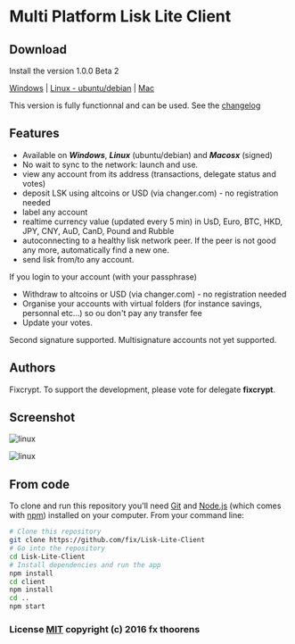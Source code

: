 # Multi Platform Lisk Lite Client

## Download
Install the version 1.0.0 Beta 2

[Windows](https://github.com/fix/Lisk-Lite-Client/releases/download/v1.0.0-beta.2/LiskClient.Setup.1.0.0-beta2.exe) | [Linux - ubuntu/debian](https://github.com/fix/Lisk-Lite-Client/releases/download/v1.0.0-beta.2/LiskClient-1.0.0-beta2.deb) | [Mac](https://github.com/fix/Lisk-Lite-Client/releases/download/v1.0.0-beta.2/LiskClient-1.0.0-beta2.dmg)


This version is fully functionnal and can be used. See the [changelog](https://github.com/fix/Lisk-Lite-Client/releases)

## Features
* Available on ***Windows***, ***Linux*** (ubuntu/debian) and ***Macosx*** (signed)
* No wait to sync to the network: launch and use.
* view any account from its address (transactions, delegate status and votes) 
* deposit LSK using altcoins or USD (via changer.com) - no registration needed
* label any account
* realtime currency value (updated every 5 min) in UsD, Euro, BTC, HKD, JPY, CNY, AuD, CanD, Pound and Rubble
* autoconnecting to a healthy lisk network peer. If the peer is not good any more, automatically find a new one.
* send lisk from/to any account.

If you login to your account (with your passphrase)
* Withdraw to altcoins or USD (via changer.com) - no registration needed
* Organise your accounts with virtual folders (for instance savings, personnal etc...) so ou don't pay any transfer fee
* Update your votes.

Second signature supported. Multisignature accounts not yet supported.

## Authors
Fixcrypt. To support the development, please vote for delegate **fixcrypt**.

## Screenshot

![linux](http://i.imgur.com/L71jinb.png)

![linux](http://i.imgur.com/UZ91bgg.png)

## From code

To clone and run this repository you'll need [Git](https://git-scm.com) and [Node.js](https://nodejs.org/en/download/) (which comes with [npm](http://npmjs.com)) installed on your computer. From your command line:

```bash
# Clone this repository
git clone https://github.com/fix/Lisk-Lite-Client
# Go into the repository
cd Lisk-Lite-Client
# Install dependencies and run the app
npm install
cd client
npm install
cd ..
npm start
```

### License [MIT](LICENSE.md) copyright (c) 2016 fx thoorens
